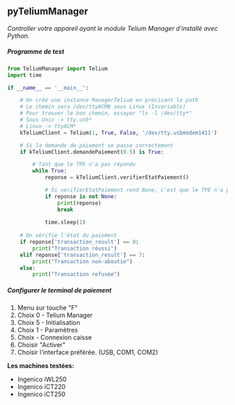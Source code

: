 ## **pyTeliumManager**
_Controller votre appareil ayant le module Telium Manager d'installé avec Python._

##### Programme de test
```python
from TeliumManager import Telium
import time

if __name__ == '__main__':

    # On créé une instance ManagerTelium en précisant le path
    # Le chemin sera /dev/ttyACM0 sous Linux (Invariable)
    # Pour trouver le bon chemin, essayer "ls -l /dev/tty*"
    # Sous Unix -> tty.usb*
    # Linux -> ttyACM*
    kTeliumClient = Telium(1, True, False, '/dev/tty.usbmodem1411')

    # Si la demande de paiement se passe correctement
    if kTeliumClient.demandePaiement(0.5) is True:

        # Tant que le TPE n'a pas répondu
        while True:
            reponse = kTeliumClient.verifierEtatPaiement()

            # Si verifierEtatPaiement rend None, c'est que le TPE n'a pas encore répondu, donc on attend.
            if reponse is not None:
                print(reponse)
                break
            
            time.sleep(1)
    
    # On vérifie l'état du paiement
    if reponse['transaction_result'] == 0:
        print("Transaction réussi")
    elif reponse['transaction_result'] == 7:
        print("Transaction non-aboutie")
    else:
        print("Transaction refusée")
```

##### **Configurer le terminal de paiement**

1. Menu sur touche "F"
2. Choix 0 - Telium Manager
3. Choix 5 - Initialisation
4. Choix 1 - Paramètres
5. Choix   - Connexion caisse
6. Choisir "Activer"
7. Choisir l'interface préférée. (USB, COM1, COM2)

**Les machines testées:**

- Ingenico iWL250
- Ingenico iCT220
- Ingenico iCT250